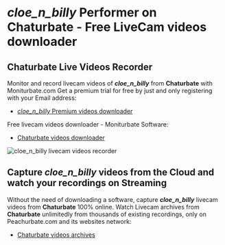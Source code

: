 # _cloe_n_billy_ Performer on Chaturbate - Free LiveCam videos downloader

## Chaturbate Live Videos Recorder

Monitor and record livecam videos of **_cloe_n_billy_** from **Chaturbate** with Moniturbate.com
Get a premium trial for free by just and only registering with your Email address:
* [_cloe_n_billy_ Premium videos downloader](https://moniturbate.com/request-demo-licence-key.html)

Free livecam videos downloader - Moniturbate Software:
* [Chaturbate videos downloader](https://moniturbate.com/moniturbate-download-software.html)

![_cloe_n_billy_ livecam videos recorder](https://peachurnet.com/templates/moniturbate-software.png)


## Capture _cloe_n_billy_ videos from the Cloud and watch your recordings on Streaming

Without the need of downloading a software, capture **_cloe_n_billy_** livecam videos from **Chaturbate** 100% online.
Watch Livecam archives from **Chaturbate** unlimitedly from thousands of existing recordings, only on Peachurbate.com and its websites network:
* [Chaturbate videos archives](https://peachurnet.com/)
